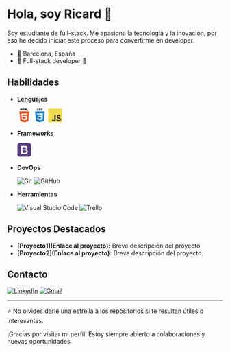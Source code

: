 # Hola, soy Ricard 👋

Soy estudiante de full-stack. Me apasiona la tecnología y la inovación, por eso he decido iniciar este proceso para convertirme en developer.

- 📍 Barcelona, España
- 💼 Full-stack developer 🚧

## Habilidades
- **Lenguajes**
  
  <code><img height="32" src="https://raw.githubusercontent.com/github/explore/80688e429a7d4ef2fca1e82350fe8e3517d3494d/topics/html/html.png" alt="HTML5"/></code>
  <code><img height="32" src="https://raw.githubusercontent.com/github/explore/80688e429a7d4ef2fca1e82350fe8e3517d3494d/topics/css/css.png" alt="CSS"/></code>
  <code><img height="32" src="https://raw.githubusercontent.com/github/explore/80688e429a7d4ef2fca1e82350fe8e3517d3494d/topics/javascript/javascript.png" alt="Javascript"/></code>
- **Frameworks**
  
  <code><img height="32" src="https://raw.githubusercontent.com/github/explore/80688e429a7d4ef2fca1e82350fe8e3517d3494d/topics/bootstrap/bootstrap.png" alt="Bootstrap"/></code>
- **DevOps**

  ![Git](https://img.shields.io/badge/-Git-333333?style=flat&logo=git)
  ![GitHub](https://img.shields.io/badge/-GitHub-333333?style=flat&logo=github)
- **Herramientas**
  
  ![Visual Studio Code](https://img.shields.io/badge/-Visual%20Studio%20Code-333333?style=flat&logo=visual-studio-code&logoColor=007ACC)
  ![Trello](https://img.shields.io/badge/-Trello-333333?style=flat&logo=trello&logoColor=007ACC)

## Proyectos Destacados
- **[Proyecto1](Enlace al proyecto):** Breve descripción del proyecto.
- **[Proyecto2](Enlace al proyecto):** Breve descripción del proyecto.

## Contacto
<a href="linkedin.com/in/ricard-mesegue-serra-985505167" title="LinkedIn">
  <img src="https://img.shields.io/badge/-Linkedin-0e76a8?style=flat-square&logo=Linkedin&logoColor=white&link=LINK-DO-SEU-LINKEDIN" alt="LinkedIn"/></a>
<a href="ricardm1995@gmail.com" title="Gmail">
  <img src="https://img.shields.io/badge/-Gmail-FF0000?style=flat-square&labelColor=FF0000&logo=gmail&logoColor=white&link=ricardm1995@gmail.com" alt="Gmail"/>
</a>


---

⭐️ No olvides darle una estrella a los repositorios si te resultan útiles o interesantes.

¡Gracias por visitar mi perfil! Estoy siempre abierto a colaboraciones y nuevas oportunidades.
